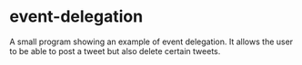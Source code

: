 # event-delegation
A small program showing an example of event delegation. It allows the user to be able to post a tweet but also delete certain tweets.
